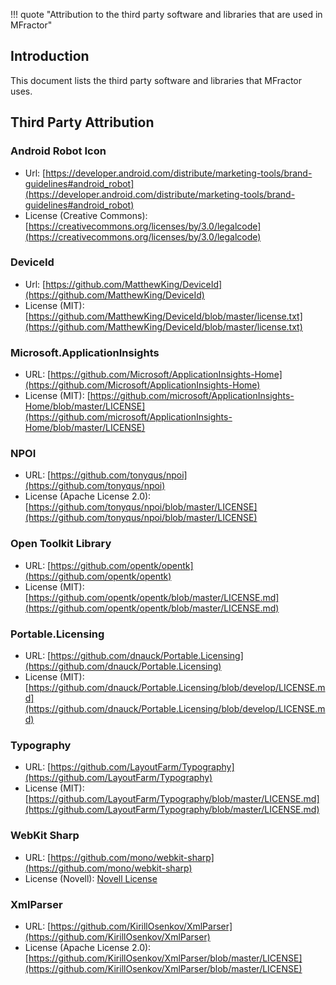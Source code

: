 !!! quote "Attribution to the third party software and libraries that are used in MFractor"

## Introduction

This document lists the third party software and libraries that MFractor uses.

## Third Party Attribution

### Android Robot Icon

 * Url: [https://developer.android.com/distribute/marketing-tools/brand-guidelines#android_robot](https://developer.android.com/distribute/marketing-tools/brand-guidelines#android_robot)
 * License (Creative Commons): [https://creativecommons.org/licenses/by/3.0/legalcode](https://creativecommons.org/licenses/by/3.0/legalcode)

### DeviceId

 * Url: [https://github.com/MatthewKing/DeviceId](https://github.com/MatthewKing/DeviceId)
 * License (MIT): [https://github.com/MatthewKing/DeviceId/blob/master/license.txt](https://github.com/MatthewKing/DeviceId/blob/master/license.txt)

### Microsoft.ApplicationInsights

 * URL: [https://github.com/Microsoft/ApplicationInsights-Home](https://github.com/Microsoft/ApplicationInsights-Home)
 * License (MIT): [https://github.com/microsoft/ApplicationInsights-Home/blob/master/LICENSE](https://github.com/microsoft/ApplicationInsights-Home/blob/master/LICENSE)

### NPOI

 * URL: [https://github.com/tonyqus/npoi](https://github.com/tonyqus/npoi)
 * License (Apache License 2.0): [https://github.com/tonyqus/npoi/blob/master/LICENSE](https://github.com/tonyqus/npoi/blob/master/LICENSE)

### Open Toolkit Library

 * URL: [https://github.com/opentk/opentk](https://github.com/opentk/opentk)
 * License (MIT): [https://github.com/opentk/opentk/blob/master/LICENSE.md](https://github.com/opentk/opentk/blob/master/LICENSE.md)

### Portable.Licensing

 * URL: [https://github.com/dnauck/Portable.Licensing](https://github.com/dnauck/Portable.Licensing)
 * License (MIT): [https://github.com/dnauck/Portable.Licensing/blob/develop/LICENSE.md](https://github.com/dnauck/Portable.Licensing/blob/develop/LICENSE.md)

### Typography

* URL: [https://github.com/LayoutFarm/Typography](https://github.com/LayoutFarm/Typography)
* License (MIT): [https://github.com/LayoutFarm/Typography/blob/master/LICENSE.md](https://github.com/LayoutFarm/Typography/blob/master/LICENSE.md)

### WebKit Sharp

 * URL: [https://github.com/mono/webkit-sharp](https://github.com/mono/webkit-sharp)
 * License (Novell): [Novell License](licenses/novell-license.txt)

### XmlParser

 * URL: [https://github.com/KirillOsenkov/XmlParser](https://github.com/KirillOsenkov/XmlParser)
 * License (Apache License 2.0):  [https://github.com/KirillOsenkov/XmlParser/blob/master/LICENSE](https://github.com/KirillOsenkov/XmlParser/blob/master/LICENSE)
